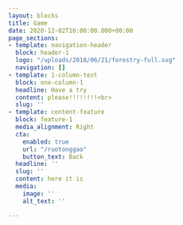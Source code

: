 ```yaml
---
layout: blocks
title: Game
date: 2020-12-02T16:00:00.000+00:00
page_sections:
- template: navigation-header
  block: header-1
  logo: "/uploads/2018/06/21/forestry-full.svg"
  navigation: []
- template: 1-column-text
  block: one-column-1
  headline: Have a try
  content: please!!!!!!!!<br>
  slug: ''
- template: content-feature
  block: feature-1
  media_alignment: Right
  cta:
    enabled: true
    url: "/ruotonggao"
    button_text: Back
  headline: ''
  slug: ''
  content: here it is
  media:
    image: ''
    alt_text: ''

---
```

